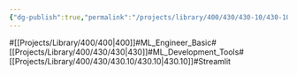 ```yaml
---
{"dg-publish":true,"permalink":"/projects/library/400/430/430-10/430-10/","noteIcon":"0","created":"2024-02-29T15:41:11.719+09:00","updated":"2024-02-29T15:44:31.316+09:00"}
---
```


#[[Projects/Library/400/400\|400]]#ML_Engineer_Basic#[[Projects/Library/400/430/430\|430]]#ML_Development_Tools#[[Projects/Library/400/430/430.10/430.10\|430.10]]#Streamlit

